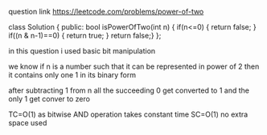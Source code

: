question link 
https://leetcode.com/problems/power-of-two

class Solution {
public:
    bool isPowerOfTwo(int n) {
        if(n<=0)
        {
            return false;
        }
        if((n & n-1)==0)
        {
            return true;
        }
    return false;}
};

in this question i used basic bit manipulation 

we know if n is a number such that it can be represented in power of 2 then it contains only one 1 in its binary form

after subtracting 1 from n all the succeeding 0 get converted to 1 and the only 1 get conver to zero  

TC=O(1) as bitwise AND operation takes constant time
SC=O(1) no extra space used
